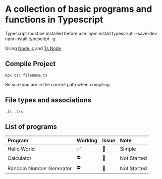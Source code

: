 # A collection of basic programs and functions in Typescript

Typescript must be installed before use.
    npm install typescript --save-dev
    npm install typescript -g

Using [Node.js](https://nodejs.org/en) and [Ts.Node](https://www.npmjs.com/package/ts-node)

## Compile Project

    npx tsc filename.ts

Be sure you are in the correct path when compiling.

## File types and associations

    .ts .tsx

## List of programs

| Program                 | Working | Issue | Note        |
| :---------------------- | :------ | :---- | :---------- |
| Hello World             | ✅      | 🔕    | Simple      |
| Calculator              | ⛔      | 🔔    | Not Started |
| Random Number Generator | ⛔      | 🔔    | Not Started |

